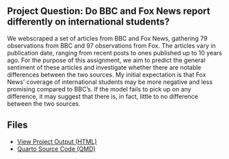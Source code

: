 ## Project Question: Do BBC and Fox News report differently on international students?
We webscraped a set of articles from BBC and Fox News, gathering 79 observations from BBC and 97 observations from Fox. The articles vary in publication date, ranging from recent posts to ones published up to 10 years ago. For the purpose of this assignment, we aim to predict the general sentiment of these articles and investigate whether there are notable differences between the two sources. My initial expectation is that Fox News’ coverage of international students may be more negative and less promising compared to BBC’s. If the model fails to pick up on any difference, it may suggest that there is, in fact, little to no difference between the two sources. 

## Files
- [View Project Output (HTML)](Homework%203.html)
- [Quarto Source Code (QMD)](Homework%203.qmd)

